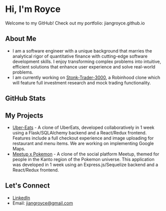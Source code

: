 # Hi, I'm Royce
Welcome to my GitHub! Check out my portfolio: jiangroyce.github.io

## About Me
* I am a software engineer with a unique background that marries the analytical rigor of quantitative finance with cutting-edge software development skills. I enjoy transforming complex problems into intuitive, efficient solutions that enhance user experience and solve real-world problems.
* I am currently working on [Stonk-Trader-3000](https://github.com/jiangroyce/stonk-trader-3000), a Robinhood clone which will feature full investment research and mock trading functionality.

## GitHub Stats

## My Projects
* [Uber-Eats](https://github.com/ASharfi13/Group-UberEats-Clone) - A clone of UberEats, developed collaboratively in 1 week using a Flask/SQLAlchemy backend and a React/Redux frontend. Features include a full checkout experience and image uploading for restaurant and menu items. We are working on implementing Google Maps.
* [Meetup x Pokemon](https://github.com/jiangroyce/meetup-x-pokemon) - A clone of the social platform Meetup, themed for people in the Kanto region of the Pokemon universe. This application was developed in 1 week using an Express.js/Sequelize backend and a React/Redux frontend.

## Let's Connect
* [LinkedIn](https://linkedin.com/in/jiangroyce)
* Email: jiangroyce@gmail.com

<!---
jiangroyce/jiangroyce is a ✨ special ✨ repository because its `README.md` (this file) appears on your GitHub profile.
You can click the Preview link to take a look at your changes.
--->
